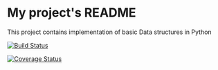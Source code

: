 # My project's README
This project contains implementation of basic Data structures in Python

[![Build Status](https://travis-ci.org/vaibhav6451956/python_dev.svg?branch=master)](https://travis-ci.org/vaibhav6451956/python_dev)

[![Coverage Status](https://coveralls.io/repos/github/vaibhav6451956/python_dev/badge.svg?branch=master)](https://coveralls.io/github/vaibhav6451956/python_dev?branch=master)